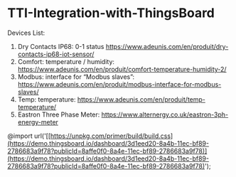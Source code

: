 # TTI-Integration-with-ThingsBoard
Devices List:
1. Dry Contacts IP68: 0-1 status https://www.adeunis.com/en/produit/dry-contacts-ip68-iot-sensor/
2. Comfort: temperature / humidity: https://www.adeunis.com/en/produit/comfort-temperature-humidity-2/
3. Modbus: interface for “Modbus slaves”: https://www.adeunis.com/en/produit/modbus-interface-for-modbus-slaves/
4. Temp: temperature: https://www.adeunis.com/en/produit/temp-temperature/
5. Eastron Three Phase Meter: https://www.alternergy.co.uk/eastron-3ph-energy-meter





@import url('[[https://unpkg.com/primer/build/build.css](https://demo.thingsboard.io/dashboard/3d1eed20-8a4b-11ec-bf89-2786683a9f78?publicId=8affe0f0-8a4e-11ec-bf89-2786683a9f78)](https://demo.thingsboard.io/dashboard/3d1eed20-8a4b-11ec-bf89-2786683a9f78?publicId=8affe0f0-8a4e-11ec-bf89-2786683a9f78)');

